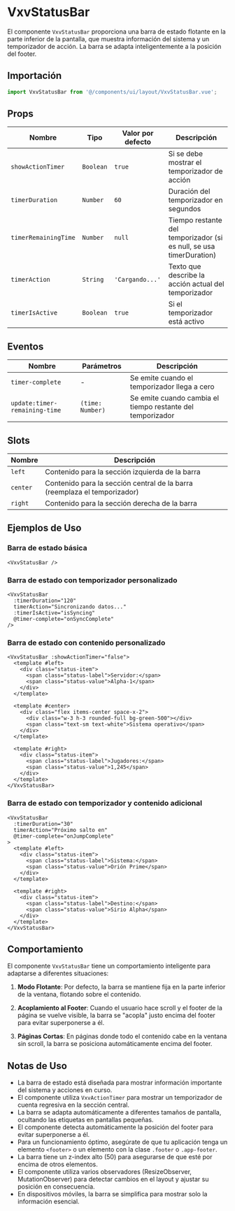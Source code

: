 # VxvStatusBar

El componente `VxvStatusBar` proporciona una barra de estado flotante en la parte inferior de la pantalla, que muestra información del sistema y un temporizador de acción. La barra se adapta inteligentemente a la posición del footer.

## Importación

```javascript
import VxvStatusBar from '@/components/ui/layout/VxvStatusBar.vue';
```

## Props

| Nombre | Tipo | Valor por defecto | Descripción |
|--------|------|------------------|-------------|
| `showActionTimer` | `Boolean` | `true` | Si se debe mostrar el temporizador de acción |
| `timerDuration` | `Number` | `60` | Duración del temporizador en segundos |
| `timerRemainingTime` | `Number` | `null` | Tiempo restante del temporizador (si es null, se usa timerDuration) |
| `timerAction` | `String` | `'Cargando...'` | Texto que describe la acción actual del temporizador |
| `timerIsActive` | `Boolean` | `true` | Si el temporizador está activo |

## Eventos

| Nombre | Parámetros | Descripción |
|--------|------------|-------------|
| `timer-complete` | - | Se emite cuando el temporizador llega a cero |
| `update:timer-remaining-time` | `(time: Number)` | Se emite cuando cambia el tiempo restante del temporizador |

## Slots

| Nombre | Descripción |
|--------|-------------|
| `left` | Contenido para la sección izquierda de la barra |
| `center` | Contenido para la sección central de la barra (reemplaza el temporizador) |
| `right` | Contenido para la sección derecha de la barra |

## Ejemplos de Uso

### Barra de estado básica

```vue
<VxvStatusBar />
```

### Barra de estado con temporizador personalizado

```vue
<VxvStatusBar 
  :timerDuration="120" 
  timerAction="Sincronizando datos..." 
  :timerIsActive="isSyncing" 
  @timer-complete="onSyncComplete" 
/>
```

### Barra de estado con contenido personalizado

```vue
<VxvStatusBar :showActionTimer="false">
  <template #left>
    <div class="status-item">
      <span class="status-label">Servidor:</span>
      <span class="status-value">Alpha-1</span>
    </div>
  </template>
  
  <template #center>
    <div class="flex items-center space-x-2">
      <div class="w-3 h-3 rounded-full bg-green-500"></div>
      <span class="text-sm text-white">Sistema operativo</span>
    </div>
  </template>
  
  <template #right>
    <div class="status-item">
      <span class="status-label">Jugadores:</span>
      <span class="status-value">1,245</span>
    </div>
  </template>
</VxvStatusBar>
```

### Barra de estado con temporizador y contenido adicional

```vue
<VxvStatusBar 
  :timerDuration="30" 
  timerAction="Próximo salto en" 
  @timer-complete="onJumpComplete"
>
  <template #left>
    <div class="status-item">
      <span class="status-label">Sistema:</span>
      <span class="status-value">Orión Prime</span>
    </div>
  </template>
  
  <template #right>
    <div class="status-item">
      <span class="status-label">Destino:</span>
      <span class="status-value">Sirio Alpha</span>
    </div>
  </template>
</VxvStatusBar>
```

## Comportamiento

El componente `VxvStatusBar` tiene un comportamiento inteligente para adaptarse a diferentes situaciones:

1. **Modo Flotante**: Por defecto, la barra se mantiene fija en la parte inferior de la ventana, flotando sobre el contenido.

2. **Acoplamiento al Footer**: Cuando el usuario hace scroll y el footer de la página se vuelve visible, la barra se "acopla" justo encima del footer para evitar superponerse a él.

3. **Páginas Cortas**: En páginas donde todo el contenido cabe en la ventana sin scroll, la barra se posiciona automáticamente encima del footer.

## Notas de Uso

- La barra de estado está diseñada para mostrar información importante del sistema y acciones en curso.
- El componente utiliza `VxvActionTimer` para mostrar un temporizador de cuenta regresiva en la sección central.
- La barra se adapta automáticamente a diferentes tamaños de pantalla, ocultando las etiquetas en pantallas pequeñas.
- El componente detecta automáticamente la posición del footer para evitar superponerse a él.
- Para un funcionamiento óptimo, asegúrate de que tu aplicación tenga un elemento `<footer>` o un elemento con la clase `.footer` o `.app-footer`.
- La barra tiene un z-index alto (50) para asegurarse de que esté por encima de otros elementos.
- El componente utiliza varios observadores (ResizeObserver, MutationObserver) para detectar cambios en el layout y ajustar su posición en consecuencia.
- En dispositivos móviles, la barra se simplifica para mostrar solo la información esencial.
